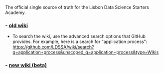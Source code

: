 The official single source of truth for the Lisbon Data Science Starters Academy.




### - [old wiki](https://github.com/LDSSA/wiki/wiki)
  - To search the wiki, use the advanced search options that GitHub provides. For example, here is a search for "application process": https://github.com/LDSSA/wiki/search?q=application+process&unscoped_q=application+process&type=Wikis


### - [new wiki (beta)](https://ldssa.github.io/wiki/)

